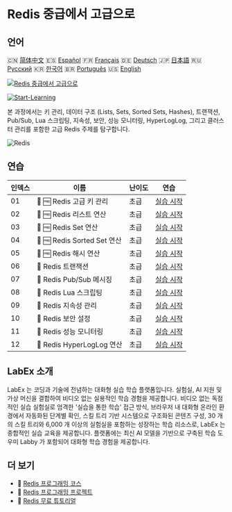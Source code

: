 # Redis 중급에서 고급으로

## 언어

🇨🇳 [简体中文](README_zh.md) 🇪🇸 [Español](README_es.md) 🇫🇷 [Français](README_fr.md) 🇩🇪 [Deutsch](README_de.md) 🇯🇵 [日本語](README_ja.md) 🇷🇺 [Русский](README_ru.md) 🇰🇷 [한국어](README_ko.md) 🇧🇷 [Português](README_pt.md) 🇺🇸 [English](README.md) 

[![Redis 중급에서 고급으로](https://cover-creator.labex.io/redis-intermediate-to-advanced.png?lang=ko)](https://labex.io/ko/courses/redis-intermediate-to-advanced)

[![Start-Learning](https://img.shields.io/badge/Start-Learning-whitesmoke?style=for-the-badge)](https://labex.io/ko/courses/redis-intermediate-to-advanced)

본 과정에서는 키 관리, 데이터 구조 (Lists, Sets, Sorted Sets, Hashes), 트랜잭션, Pub/Sub, Lua 스크립팅, 지속성, 보안, 성능 모니터링, HyperLogLog, 그리고 클러스터 관리를 포함한 고급 Redis 주제를 탐구합니다.

![Redis](https://img.shields.io/badge/Redis-whitesmoke?style=for-the-badge&logo=redis)


## 연습

|   인덱스 | 이름                        | 난이도   | 연습                                                                                                             |
|----------|-----------------------------|----------|------------------------------------------------------------------------------------------------------------------|
|       01 | 📖 🆓 Redis 고급 키 관리    | 초급     | <a target='_blank' href='https://labex.io/ko/tutorials/redis-redis-advanced-key-management-552094'>실습 시작</a> |
|       02 | 📖 🆓 Redis 리스트 연산     | 초급     | <a target='_blank' href='https://labex.io/ko/tutorials/redis-redis-list-operations-552098'>실습 시작</a>         |
|       03 | 📖 🆓 Redis Set 연산        | 초급     | <a target='_blank' href='https://labex.io/ko/tutorials/redis-redis-set-operations-552104'>실습 시작</a>          |
|       04 | 📖 🆓 Redis Sorted Set 연산 | 초급     | <a target='_blank' href='https://labex.io/ko/tutorials/redis-redis-sorted-set-operations-552105'>실습 시작</a>   |
|       05 | 📖 🆓 Redis 해시 연산       | 초급     | <a target='_blank' href='https://labex.io/ko/tutorials/redis-redis-hash-operations-552096'>실습 시작</a>         |
|       06 | 📖  Redis 트랜잭션          | 초급     | <a target='_blank' href='https://labex.io/ko/tutorials/redis-redis-transactions-552106'>실습 시작</a>            |
|       07 | 📖  Redis Pub/Sub 메시징    | 초급     | <a target='_blank' href='https://labex.io/ko/tutorials/redis-redis-pub-sub-messaging-552102'>실습 시작</a>       |
|       08 | 📖  Redis Lua 스크립팅      | 초급     | <a target='_blank' href='https://labex.io/ko/tutorials/redis-redis-lua-scripting-552099'>실습 시작</a>           |
|       09 | 📖  Redis 지속성 관리       | 초급     | <a target='_blank' href='https://labex.io/ko/tutorials/redis-redis-persistence-management-552101'>실습 시작</a>  |
|       10 | 📖  Redis 보안 설정         | 초급     | <a target='_blank' href='https://labex.io/ko/tutorials/redis-redis-security-settings-552103'>실습 시작</a>       |
|       11 | 📖  Redis 성능 모니터링     | 초급     | <a target='_blank' href='https://labex.io/ko/tutorials/redis-redis-performance-monitoring-552100'>실습 시작</a>  |
|       12 | 📖  Redis HyperLogLog 연산  | 초급     | <a target='_blank' href='https://labex.io/ko/tutorials/redis-redis-hyperloglog-operations-552097'>실습 시작</a>  |

## LabEx 소개

LabEx 는 코딩과 기술에 전념하는 대화형 실습 학습 플랫폼입니다. 실험실, AI 지원 및 가상 머신을 결합하여 비디오 없는 실용적인 학습 경험을 제공합니다. 비디오 없는 독점적인 실습 실험실로 엄격한 '실습을 통한 학습' 접근 방식, 브라우저 내 대화형 온라인 환경에서 자동화된 단계별 확인, 스킬 트리 기반 시스템으로 구조화된 콘텐츠 구성, 30 개의 스킬 트리와 6,000 개 이상의 실험실을 포함하는 성장하는 학습 리소스로, LabEx 는 종합적인 실습 교육을 제공합니다. 플랫폼에는 최신 AI 모델을 기반으로 구축된 학습 도우미 Labby 가 포함되어 대화형 학습 경험을 제공합니다.

## 더 보기

- 🔗 [Redis 프로그래밍 코스](https://github.com/labex-labs/awesome-programming-courses)
- 🔗 [Redis 프로그래밍 프로젝트](https://github.com/labex-labs/awesome-programming-projects)
- 🔗 [Redis 무료 튜토리얼](https://github.com/labex-labs/redis-free-tutorials)

